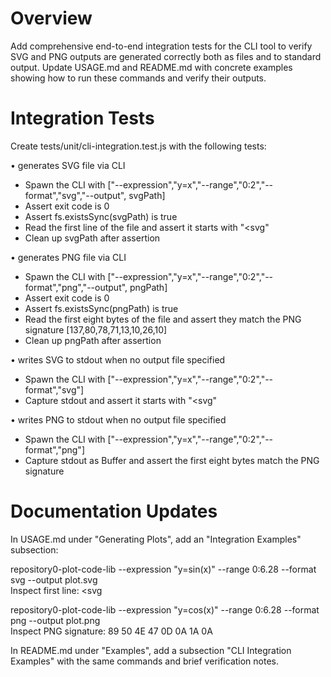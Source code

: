 # Overview

Add comprehensive end-to-end integration tests for the CLI tool to verify SVG and PNG outputs are generated correctly both as files and to standard output. Update USAGE.md and README.md with concrete examples showing how to run these commands and verify their outputs.

# Integration Tests

Create tests/unit/cli-integration.test.js with the following tests:

• generates SVG file via CLI
  - Spawn the CLI with ["--expression","y=x","--range","0:2","--format","svg","--output", svgPath]
  - Assert exit code is 0
  - Assert fs.existsSync(svgPath) is true
  - Read the first line of the file and assert it starts with "<svg"
  - Clean up svgPath after assertion

• generates PNG file via CLI
  - Spawn the CLI with ["--expression","y=x","--range","0:2","--format","png","--output", pngPath]
  - Assert exit code is 0
  - Assert fs.existsSync(pngPath) is true
  - Read the first eight bytes of the file and assert they match the PNG signature [137,80,78,71,13,10,26,10]
  - Clean up pngPath after assertion

• writes SVG to stdout when no output file specified
  - Spawn the CLI with ["--expression","y=x","--range","0:2","--format","svg"]
  - Capture stdout and assert it starts with "<svg"

• writes PNG to stdout when no output file specified
  - Spawn the CLI with ["--expression","y=x","--range","0:2","--format","png"]
  - Capture stdout as Buffer and assert the first eight bytes match the PNG signature

# Documentation Updates

In USAGE.md under "Generating Plots", add an "Integration Examples" subsection:

repository0-plot-code-lib --expression "y=sin(x)" --range 0:6.28 --format svg --output plot.svg  
Inspect first line: <svg

repository0-plot-code-lib --expression "y=cos(x)" --range 0:6.28 --format png --output plot.png  
Inspect PNG signature: 89 50 4E 47 0D 0A 1A 0A

In README.md under "Examples", add a subsection "CLI Integration Examples" with the same commands and brief verification notes.